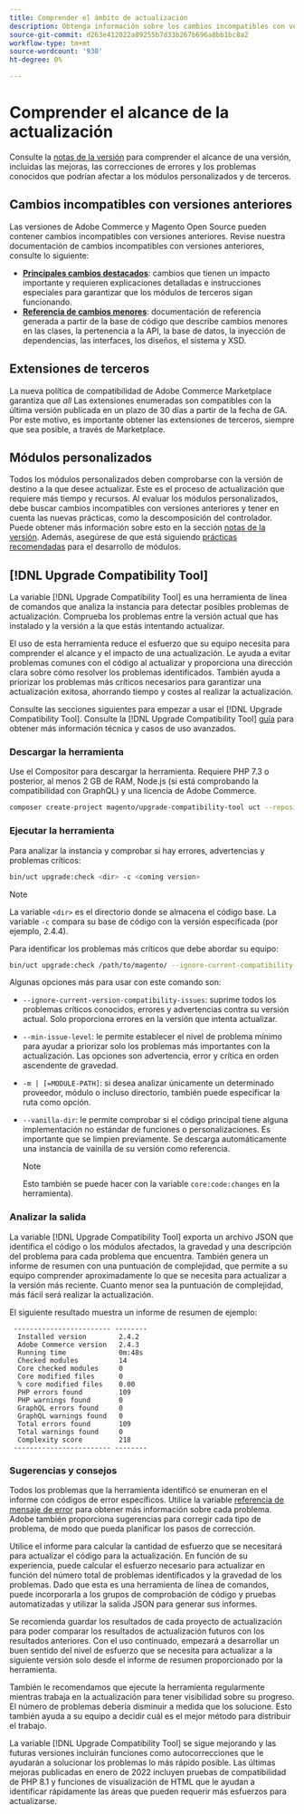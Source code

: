 ```yaml
---
title: Comprender el ámbito de actualización
description: Obtenga información sobre los cambios incompatibles con versiones anteriores en una versión que podrían afectar a los módulos personalizados de Adobe Commerce o Magento Open Source o a las extensiones de terceros.
source-git-commit: d263e412022a89255b7d33b267b696a8bb1bc8a2
workflow-type: tm+mt
source-wordcount: '930'
ht-degree: 0%

---
```



# Comprender el alcance de la actualización

Consulte la [notas de la versión](https://devdocs.magento.com/guides/v2.4/release-notes/bk-release-notes.html) para comprender el alcance de una versión, incluidas las mejoras, las correcciones de errores y los problemas conocidos que podrían afectar a los módulos personalizados y de terceros.

## Cambios incompatibles con versiones anteriores

Las versiones de Adobe Commerce y Magento Open Source pueden contener cambios incompatibles con versiones anteriores. Revise nuestra documentación de cambios incompatibles con versiones anteriores, consulte lo siguiente:

- **[Principales cambios destacados](https://devdocs.magento.com/guides/v2.4/release-notes/backward-incompatible-changes/index.html)**: cambios que tienen un impacto importante y requieren explicaciones detalladas e instrucciones especiales para garantizar que los módulos de terceros sigan funcionando.
- **[Referencia de cambios menores](https://devdocs.magento.com/guides/v2.4/release-notes/backward-incompatible-changes/reference.html)**: documentación de referencia generada a partir de la base de código que describe cambios menores en las clases, la pertenencia a la API, la base de datos, la inyección de dependencias, las interfaces, los diseños, el sistema y XSD.

## Extensiones de terceros

La nueva política de compatibilidad de Adobe Commerce Marketplace garantiza que _all_ Las extensiones enumeradas son compatibles con la última versión publicada en un plazo de 30 días a partir de la fecha de GA. Por este motivo, es importante obtener las extensiones de terceros, siempre que sea posible, a través de Marketplace.

## Módulos personalizados

Todos los módulos personalizados deben comprobarse con la versión de destino a la que desee actualizar. Este es el proceso de actualización que requiere más tiempo y recursos. Al evaluar los módulos personalizados, debe buscar cambios incompatibles con versiones anteriores y tener en cuenta las nuevas prácticas, como la descomposición del controlador. Puede obtener más información sobre esto en la sección [notas de la versión](https://devdocs.magento.com/guides/v2.4/release-notes/bk-release-notes.html). Además, asegúrese de que está siguiendo [prácticas recomendadas](https://developer.adobe.com/commerce/php/best-practices/extensions/) para el desarrollo de módulos.

## [!DNL Upgrade Compatibility Tool]

La variable [!DNL Upgrade Compatibility Tool] es una herramienta de línea de comandos que analiza la instancia para detectar posibles problemas de actualización. Comprueba los problemas entre la versión actual que has instalado y la versión a la que estás intentando actualizar.

El uso de esta herramienta reduce el esfuerzo que su equipo necesita para comprender el alcance y el impacto de una actualización. Le ayuda a evitar problemas comunes con el código al actualizar y proporciona una dirección clara sobre cómo resolver los problemas identificados. También ayuda a priorizar los problemas más críticos necesarios para garantizar una actualización exitosa, ahorrando tiempo y costes al realizar la actualización.

Consulte las secciones siguientes para empezar a usar el [!DNL Upgrade Compatibility Tool]. Consulte la [!DNL Upgrade Compatibility Tool] [guía](../upgrade-compatibility-tool/overview.md) para obtener más información técnica y casos de uso avanzados.

### Descargar la herramienta

Use el Compositor para descargar la herramienta. Requiere PHP 7.3 o posterior, al menos 2 GB de RAM, Node.js (si está comprobando la compatibilidad con GraphQL) y una licencia de Adobe Commerce.

```bash
composer create-project magento/upgrade-compatibility-tool uct --repository https://repo.magento.com
```

### Ejecutar la herramienta

Para analizar la instancia y comprobar si hay errores, advertencias y problemas críticos:

```bash
bin/uct upgrade:check <dir> -c <coming version> 
```

>[!NOTE]
>
> La variable `<dir>` es el directorio donde se almacena el código base. La variable `-c` compara su base de código con la versión especificada (por ejemplo, 2.4.4).

Para identificar los problemas más críticos que debe abordar su equipo:

```bash
bin/uct upgrade:check /path/to/magento/ --ignore-current-compatibility-issues –min-issue-level critical --vanilla-dir /path/to/vanilla/code/ /path/to/magento/app/code/Vendor/
```

Algunas opciones más para usar con este comando son:

- `--ignore-current-version-compatibility-issues`: suprime todos los problemas críticos conocidos, errores y advertencias contra su versión actual. Solo proporciona errores en la versión que intenta actualizar.

- `--min-issue-level`: le permite establecer el nivel de problema mínimo para ayudar a priorizar solo los problemas más importantes con la actualización. Las opciones son advertencia, error y crítica en orden ascendente de gravedad.

- `-m | [=MODULE-PATH]`: si desea analizar únicamente un determinado proveedor, módulo o incluso directorio, también puede especificar la ruta como opción.

- `--vanilla-dir`: le permite comprobar si el código principal tiene alguna implementación no estándar de funciones o personalizaciones. Es importante que se limpien previamente. Se descarga automáticamente una instancia de vainilla de su versión como referencia.

   >[!NOTE]
   >
   > Esto también se puede hacer con la variable `core:code:changes` en la herramienta).

### Analizar la salida

La variable [!DNL Upgrade Compatibility Tool] exporta un archivo JSON que identifica el código o los módulos afectados, la gravedad y una descripción del problema para cada problema que encuentra. También genera un informe de resumen con una puntuación de complejidad, que permite a su equipo comprender aproximadamente lo que se necesita para actualizar a la versión más reciente. Cuanto menor sea la puntuación de complejidad, más fácil será realizar la actualización.

El siguiente resultado muestra un informe de resumen de ejemplo:

```console
 ------------------------ --------
  Installed version        2.4.2
  Adobe Commerce version   2.4.3
  Running time             0m:48s
  Checked modules          14
  Core checked modules     0
  Core modified files      0
  % core modified files    0.00
  PHP errors found         109
  PHP warnings found       0
  GraphQL errors found     0
  GraphQL warnings found   0
  Total errors found       109
  Total warnings found     0
  Complexity score         218
 ------------------------ --------
```

### Sugerencias y consejos

Todos los problemas que la herramienta identificó se enumeran en el informe con códigos de error específicos. Utilice la variable [referencia de mensaje de error](../upgrade-compatibility-tool/error-messages.md) para obtener más información sobre cada problema. Adobe también proporciona sugerencias para corregir cada tipo de problema, de modo que pueda planificar los pasos de corrección.

Utilice el informe para calcular la cantidad de esfuerzo que se necesitará para actualizar el código para la actualización. En función de su experiencia, puede calcular el esfuerzo necesario para actualizar en función del número total de problemas identificados y la gravedad de los problemas. Dado que esta es una herramienta de línea de comandos, puede incorporarla a los grupos de comprobación de código y pruebas automatizadas y utilizar la salida JSON para generar sus informes.

Se recomienda guardar los resultados de cada proyecto de actualización para poder comparar los resultados de actualización futuros con los resultados anteriores. Con el uso continuado, empezará a desarrollar un buen sentido del nivel de esfuerzo que se necesita para actualizar a la siguiente versión solo desde el informe de resumen proporcionado por la herramienta.

También le recomendamos que ejecute la herramienta regularmente mientras trabaja en la actualización para tener visibilidad sobre su progreso. El número de problemas debería disminuir a medida que los solucione. Esto también ayuda a su equipo a decidir cuál es el mejor método para distribuir el trabajo.

La variable [!DNL Upgrade Compatibility Tool] se sigue mejorando y las futuras versiones incluirán funciones como autocorrecciones que le ayudarán a solucionar los problemas lo más rápido posible. Las últimas mejoras publicadas en enero de 2022 incluyen pruebas de compatibilidad de PHP 8.1 y funciones de visualización de HTML que le ayudan a identificar rápidamente las áreas que pueden requerir más esfuerzos para actualizarse.
